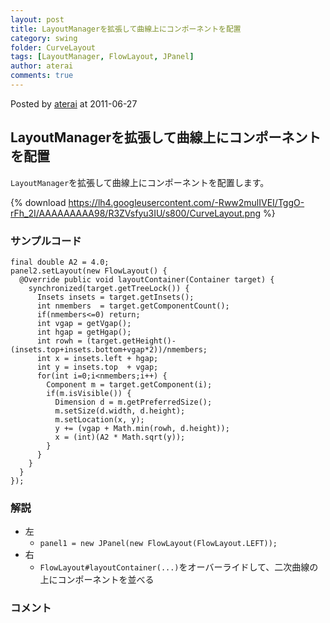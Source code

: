 ```yaml
---
layout: post
title: LayoutManagerを拡張して曲線上にコンポーネントを配置
category: swing
folder: CurveLayout
tags: [LayoutManager, FlowLayout, JPanel]
author: aterai
comments: true
---
```


Posted by [aterai](http://terai.xrea.jp/aterai.html) at 2011-06-27

## LayoutManagerを拡張して曲線上にコンポーネントを配置
`LayoutManager`を拡張して曲線上にコンポーネントを配置します。

{% download https://lh4.googleusercontent.com/-Rww2mulIVEI/TggO-rFh_2I/AAAAAAAAA98/R3ZVsfyu3IU/s800/CurveLayout.png %}

### サンプルコード
<pre class="prettyprint"><code>final double A2 = 4.0;
panel2.setLayout(new FlowLayout() {
  @Override public void layoutContainer(Container target) {
    synchronized(target.getTreeLock()) {
      Insets insets = target.getInsets();
      int nmembers  = target.getComponentCount();
      if(nmembers&lt;=0) return;
      int vgap = getVgap();
      int hgap = getHgap();
      int rowh = (target.getHeight()-(insets.top+insets.bottom+vgap*2))/nmembers;
      int x = insets.left + hgap;
      int y = insets.top  + vgap;
      for(int i=0;i&lt;nmembers;i++) {
        Component m = target.getComponent(i);
        if(m.isVisible()) {
          Dimension d = m.getPreferredSize();
          m.setSize(d.width, d.height);
          m.setLocation(x, y);
          y += (vgap + Math.min(rowh, d.height));
          x = (int)(A2 * Math.sqrt(y));
        }
      }
    }
  }
});
</code></pre>

### 解説
- 左
    - `panel1 = new JPanel(new FlowLayout(FlowLayout.LEFT));`
- 右
    - `FlowLayout#layoutContainer(...)`をオーバーライドして、二次曲線の上にコンポーネントを並べる

<!-- dummy comment line for breaking list -->

### コメント
